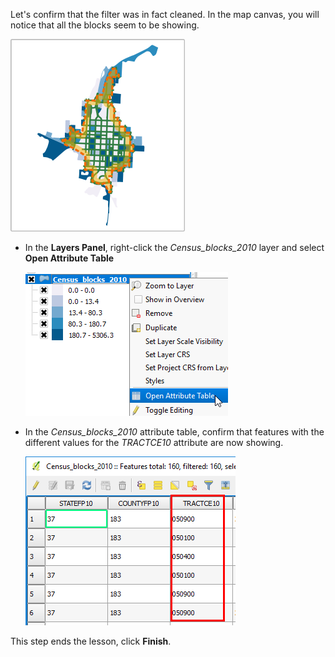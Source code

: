 Let's confirm that the filter was in fact cleaned. In the map canvas,
you will notice that all the blocks seem to be showing.

![all_features_showing.png](all_features_showing.png)

- In the **Layers Panel**, right-click the *Census_blocks_2010* layer
and select **Open Attribute Table**

    ![open_attribute_table.png](open_attribute_table.png)

- In the *Census_blocks_2010* attribute table, confirm that features
with the different values for the *TRACTCE10* attribute are now showing.

    ![all_features_showing_table.png](all_features_showing_table.png)

This step ends the lesson, click **Finish**.